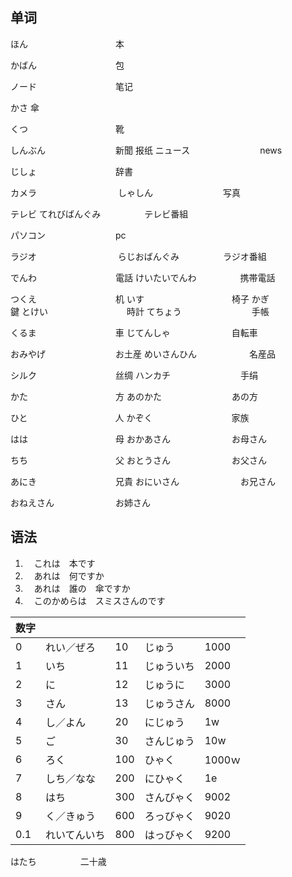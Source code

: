 ## 单词

ほん　　　　　　　　　　本

かばん　　　　　　　　　包

ノード　　　　　　　　　笔记

かさ                                      傘

くつ　　　　　　　　　　靴

しんぶん　　　　　　　　新聞 报纸
ニュース　　　　　　　　news

じしょ　　　　　　　　　辞書

カメラ　　　　　　　　　
しゃしん　　　　　　　　写真

テレビ
てれびばんぐみ　　　　　テレビ番組

パソコン　　　　　　　　pc

ラジオ　　　　　　　　　
らじおばんぐみ　　　　　ラジオ番組

でんわ　　　　　　　　　電話
けいたいでんわ　　　　　携帯電話

つくえ　　　　　　　　　机
いす　　　　　　　　　　椅子
かぎ　　　　　　　　　　鍵
とけい　　　　　　　　　時計
てちょう　　　　　　　　手帳

くるま　　　　　　　　　車
じてんしゃ　　　　　　　自転車

おみやげ　　　　　　　　お土産
めいさんひん　　　　　　名産品

シルク　　　　　　　　　丝绸
ハンカチ　　　　　　　　手绢

かた　　　　　　　　　　方
あのかた　　　　　　　　あの方

ひと　　　　　　　　　　人
かぞく　　　　　　　　　家族

はは　　　　　　　　　　母
おかあさん　　　　　　　お母さん

ちち　　　　　　　　　　父
おとうさん　　　　　　　お父さん

あにき　　　　　　　　　兄貴
おにいさん　　　　　　　お兄さん

おねえさん　　　　　　　お姉さん


## 语法
1. 　これは　本です
2. 　あれは　何ですか
3. 　あれは　誰の　傘ですか
4. 　このかめらは　スミスさんのです

| 数字 |              |      |            |        |
| ---- | ------------ | ---- | ---------- | ------ |
| 0    | れい／ぜろ   | 10   | じゅう     | 1000   |
| 1    | いち         | 11   | じゅういち | 2000   |
| 2    | に           | 12   | じゅうに   | 3000   |
| 3    | さん         | 13   | じゅうさん | 8000   |
| 4    | し／よん     | 20   | にじゅう   | 1w     |
| 5    | ご           | 30   | さんじゅう | 10w    |
| 6    | ろく         | 100  | ひゃく     | 1000ｗ |
| 7    | しち／なな   | 200  | にひゃく   | 1e     |
| 8    | はち         | 300  | さんびゃく | 9002   |
| 9    | く／きゅう   | 600  | ろっびゃく | 9020   |
| 0.1  | れいてんいち | 800  | はっびゃく | 9200   |

はたち　　　　　二十歳